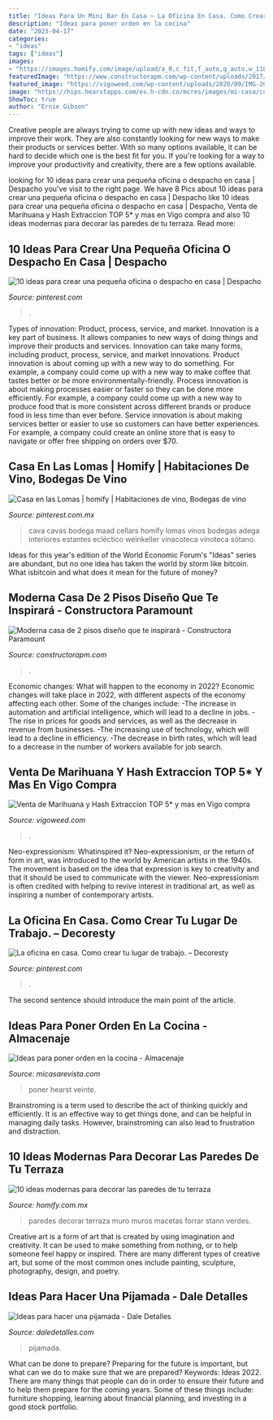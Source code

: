 ```yaml
---
title: "Ideas Para Un Mini Bar En Casa ~ La Oficina En Casa. Como Crear Tu Lugar De Trabajo. – Decoresty"
description: "Ideas para poner orden en la cocina"
date: "2023-04-17"
categories:
- "ideas"
tags: ["ideas"]
images:
- "https://images.homify.com/image/upload/a_0,c_fit,f_auto,q_auto,w_1108/v1488122379/p/photo/image/1868248/IMG_0720.jpg"
featuredImage: "https://www.constructorapm.com/wp-content/uploads/2017/08/Fachada-de-moderna-casa-dos-pisos-960x606.jpg"
featured_image: "https://vigoweed.com/wp-content/uploads/2020/09/IMG-20200728-WA0040.jpg"
image: "https://hips.hearstapps.com/es.h-cdn.co/mcres/images/mi-casa/cocinas/mas-de-veinte-ideas-de-orden-en-la-cocina/en-vertical/1422911-1-esl-ES/en-vertical.jpg?resize=480:*"
ShowToc: true
author: "Ernie Gibson"
---
```



Creative people are always trying to come up with new ideas and ways to improve their work. They are also constantly looking for new ways to make their products or services better. With so many options available, it can be hard to decide which one is the best fit for you. If you're looking for a way to improve your productivity and creativity, there are a few options available.

	

		
looking for 10 ideas para crear una pequeña oficina o despacho en casa | Despacho you've visit to the right page. We have 8 Pics about 10 ideas para crear una pequeña oficina o despacho en casa | Despacho like 10 ideas para crear una pequeña oficina o despacho en casa | Despacho, Venta de Marihuana y Hash Extraccion TOP 5* y mas en Vigo compra and also 10 ideas modernas para decorar las paredes de tu terraza. Read more:
		
    
## 10 Ideas Para Crear Una Pequeña Oficina O Despacho En Casa | Despacho

<img loading=lazy src="https://i.pinimg.com/736x/aa/da/3e/aada3edeb0c8489d301b14bc78142a82.jpg" onerror="this.onerror=null;this.src='https://tse4.mm.bing.net/th?id=OIP.Su5WbSLsvNj2Tyi5n5G1oAHaKk&amp;pid=15.1';" alt="10 ideas para crear una pequeña oficina o despacho en casa | Despacho">

_Source: pinterest.com_

>. 

	

Types of innovation: Product, process, service, and market.
Innovation is a key part of business. It allows companies to new ways of doing things and improve their products and services. Innovation can take many forms, including product, process, service, and market innovations. 
Product innovation is about coming up with a new way to do something. For example, a company could come up with a new way to make coffee that tastes better or be more environmentally-friendly. Process innovation is about making processes easier or faster so they can be done more efficiently. For example, a company could come up with a new way to produce food that is more consistent across different brands or produce food in less time than ever before. Service innovation is about making services better or easier to use so customers can have better experiences. For example, a company could create an online store that is easy to navigate or offer free shipping on orders over $70.

    
## Casa En Las Lomas | Homify | Habitaciones De Vino, Bodegas De Vino

<img loading=lazy src="https://i.pinimg.com/736x/9e/57/20/9e5720d1a25fd2f23e1388ce9588f347.jpg" onerror="this.onerror=null;this.src='https://tse1.mm.bing.net/th?id=OIP.oGTcSW9cUqw71mNxV2ZqJgHaLH&amp;pid=15.1';" alt="Casa en las Lomas | homify | Habitaciones de vino, Bodegas de vino">

_Source: pinterest.com.mx_

>cava cavas bodega maad cellars homify lomas vinos bodegas adega interiores estantes ecléctico weinkeller vinacoteca vinoteca sótano. 

	

Ideas for this year's edition of the World Economic Forum's "Ideas" series are abundant, but no one idea has taken the world by storm like bitcoin. What isbitcoin and what does it mean for the future of money? 

    
## Moderna Casa De 2 Pisos Diseño Que Te Inspirará - Constructora Paramount

<img loading=lazy src="https://www.constructorapm.com/wp-content/uploads/2017/08/Fachada-de-moderna-casa-dos-pisos-960x606.jpg" onerror="this.onerror=null;this.src='https://tse4.mm.bing.net/th?id=OIP.R4A5s44YaFS4rRn3b2H2AwHaEr&amp;pid=15.1';" alt="Moderna casa de 2 pisos diseño que te inspirará - Constructora Paramount">

_Source: constructorapm.com_

>. 

	

Economic changes: What will happen to the economy in 2022?
Economic changes will take place in 2022, with different aspects of the economy affecting each other. Some of the changes include: 
-The increase in automation and artificial intelligence, which will lead to a decline in jobs. 
-The rise in prices for goods and services, as well as the decrease in revenue from businesses. 
-The increasing use of technology, which will lead to a decline in efficiency. 
-The decrease in birth rates, which will lead to a decrease in the number of workers available for job search.

    
## Venta De Marihuana Y Hash Extraccion TOP 5* Y Mas En Vigo Compra

<img loading=lazy src="https://vigoweed.com/wp-content/uploads/2020/09/IMG-20200728-WA0040.jpg" onerror="this.onerror=null;this.src='https://tse2.mm.bing.net/th?id=OIP.pECiQiyUp9lH-A2BKW5X7QHaJ4&amp;pid=15.1';" alt="Venta de Marihuana y Hash Extraccion TOP 5* y mas en Vigo compra">

_Source: vigoweed.com_

>. 

	

Neo-expressionism: Whatinspired it?
Neo-expressionism, or the return of form in art, was introduced to the world by American artists in the 1940s. The movement is based on the idea that expression is key to creativity and that it should be used to communicate with the viewer. Neo-expressionism is often credited with helping to revive interest in traditional art, as well as inspiring a number of contemporary artists.

    
## La Oficina En Casa. Como Crear Tu Lugar De Trabajo. – Decoresty

<img loading=lazy src="https://i.pinimg.com/736x/61/df/ca/61dfcacea8f37541dadc1a7947faf692.jpg" onerror="this.onerror=null;this.src='https://tse4.mm.bing.net/th?id=OIP.pN2hNau6nBmkeVi6RsN6GgHaLH&amp;pid=15.1';" alt="La oficina en casa. Como crear tu lugar de trabajo. – Decoresty">

_Source: pinterest.com_

>. 

	

The second sentence should introduce the main point of the article.

    
## Ideas Para Poner Orden En La Cocina - Almacenaje

<img loading=lazy src="https://hips.hearstapps.com/es.h-cdn.co/mcres/images/mi-casa/cocinas/mas-de-veinte-ideas-de-orden-en-la-cocina/en-vertical/1422911-1-esl-ES/en-vertical.jpg?resize=480:*" onerror="this.onerror=null;this.src='https://tse1.mm.bing.net/th?id=OIP.BkbuVpJI_l2_ltOKDVHXEAHaJ4&amp;pid=15.1';" alt="Ideas para poner orden en la cocina - Almacenaje">

_Source: micasarevista.com_

>poner hearst veinte. 

	

Brainstroming is a term used to describe the act of thinking quickly and efficiently. It is an effective way to get things done, and can be helpful in managing daily tasks. However, brainstroming can also lead to frustration and distraction.

    
## 10 Ideas Modernas Para Decorar Las Paredes De Tu Terraza

<img loading=lazy src="https://images.homify.com/image/upload/a_0,c_fit,f_auto,q_auto,w_1108/v1488122379/p/photo/image/1868248/IMG_0720.jpg" onerror="this.onerror=null;this.src='https://tse3.mm.bing.net/th?id=OIP.-YrBcgEXEVE08Py0WqnBdAHaEK&amp;pid=15.1';" alt="10 ideas modernas para decorar las paredes de tu terraza">

_Source: homify.com.mx_

>paredes decorar terraza muro muros macetas forrar stann verdes. 

	

Creative art is a form of art that is created by using imagination and creativity. It can be used to make something from nothing, or to help someone feel happy or inspired. There are many different types of creative art, but some of the most common ones include painting, sculpture, photography, design, and poetry.

    
## Ideas Para Hacer Una Pijamada - Dale Detalles

<img loading=lazy src="https://i1.wp.com/www.daledetalles.com/wp-content/uploads/2016/02/pijamada-1.jpg" onerror="this.onerror=null;this.src='https://tse2.mm.bing.net/th?id=OIP.bQNUHmSZAlyWCKY6kusyMAHaJ4&amp;pid=15.1';" alt="Ideas para hacer una pijamada - Dale Detalles">

_Source: daledetalles.com_

>pijamada. 

	

What can be done to prepare?
Preparing for the future is important, but what can we do to make sure that we are prepared? Keywords: Ideas 2022. There are many things that people can do in order to ensure their future and to help them prepare for the coming years. Some of these things include: furniture shopping, learning about financial planning, and investing in a good stock portfolio.

